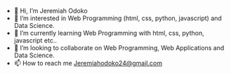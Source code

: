 - 👋 Hi, I’m Jeremiah Odoko
- 👀 I’m interested in Web Programming (html, css, python, javascript) and Data Science.
- 🌱 I’m currently learning Web Programming with html, css, python, javascript etc..
- 💞️ I’m looking to collaborate on Web Programming, Web Applications and Data Science.
- 📫 How to reach me Jeremiahodoko24@gmail.com

<!---
Miah24/Miah24 is a ✨ special ✨ repository because its `README.md` (this file) appears on your GitHub profile.
You can click the Preview link to take a look at your changes.
--->
